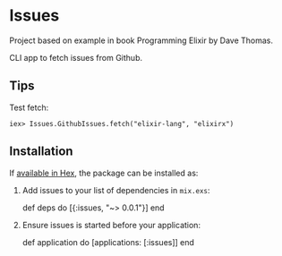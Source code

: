 # Issues

Project based on example in book Programming Elixir by Dave Thomas.

CLI app to fetch issues from Github.

## Tips

Test fetch:

    iex> Issues.GithubIssues.fetch("elixir-lang", "elixirx")

## Installation

If [available in Hex](https://hex.pm/docs/publish), the package can be installed as:

  1. Add issues to your list of dependencies in `mix.exs`:

        def deps do
          [{:issues, "~> 0.0.1"}]
        end

  2. Ensure issues is started before your application:

        def application do
          [applications: [:issues]]
        end

